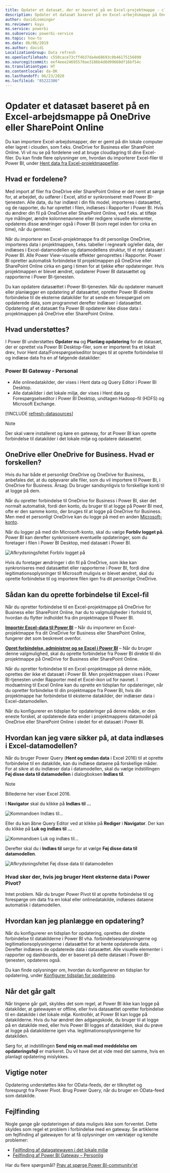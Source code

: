 ```yaml
---
title: Opdater et datasæt, der er baseret på en Excel-projektmappe - cloud
description: Opdater et datasæt baseret på en Excel-arbejdsmappe på OneDrive eller SharePoint Online
author: davidiseminger
ms.reviewer: kayu
ms.service: powerbi
ms.subservice: powerbi-service
ms.topic: how-to
ms.date: 06/06/2019
ms.author: davidi
LocalizationGroup: Data refresh
ms.openlocfilehash: c550cace73cff4b37da4e68693c0b46175156890
ms.sourcegitcommit: eef4eee24695570ae3186b4d8d99660df16bf54c
ms.translationtype: HT
ms.contentlocale: da-DK
ms.lasthandoff: 06/23/2020
ms.locfileid: "85222386"
---
```

# <a name="refresh-a-dataset-created-from-an-excel-workbook-on-onedrive-or-sharepoint-online"></a>Opdater et datasæt baseret på en Excel-arbejdsmappe på OneDrive eller SharePoint Online

Du kan importere Excel-arbejdsmapper, der er gemt på din lokale computer eller lagret i clouden, som f.eks. OneDrive for Business eller SharePoint Online. Vi vil nu se på fordelene ved at bruge cloudlagring til dine Excel-filer. Du kan finde flere oplysninger om, hvordan du importerer Excel-filer til Power BI, under [Hent data fra Excel-projektmappefiler](service-excel-workbook-files.md).

## <a name="what-are-the-advantages"></a>Hvad er fordelene?

Med import af filer fra OneDrive eller SharePoint Online er det nemt at sørge for, at arbejdet, du udfører i Excel, altid er synkroniseret med Power BI-tjenesten. Alle data, du har indlæst i din fils model, importeres i datasættet, og de rapporter, du har oprettet i filen, indlæses i Rapporter i Power BI. Hvis du ændrer din fil på OneDrive eller SharePoint Online, ved f.eks. at tilføje nye målinger, ændre kolonnenavnene eller redigere visuelle elementer, opdateres disse ændringer også i Power BI (som regel inden for cirka en time), når du gemmer.

Når du importerer en Excel-projektmappe fra dit personlige OneDrive, importeres data i projektmappen, f.eks. tabeller i regneark og/eller data, der indlæses i Excel-datamodellen og datamodellens struktur, til et nyt datasæt i Power BI. Alle Power View-visuelle effekter genoprettes i Rapporter. Power BI opretter automatisk forbindelse til projektmappen på OneDrive eller SharePoint Online cirka en gang i timen for at tjekke efter opdateringer. Hvis projektmappen er blevet ændret, opdaterer Power BI datasættet og rapporterne i Power BI-tjenesten.

Du kan opdatere datasættet i Power BI-tjenesten. Når du opdaterer manuelt eller planlægger en opdatering af datasættet, opretter Power BI direkte forbindelse til de eksterne datakilder for at sende en forespørgsel om opdaterede data, som programmet derefter indlæser i datasættet. Opdatering af et datasæt fra Power BI opdaterer ikke disse data i projektmappen på OneDrive eller SharePoint Online. 

## <a name="whats-supported"></a>Hvad understøttes?

I Power BI understøttes **Opdater nu** og **Planlæg opdatering** for de datasæt, der er oprettet via Power BI Desktop-filer, som er importeret fra et lokalt drev, hvor Hent data/Forespørgselseditor bruges til at oprette forbindelse til og indlæse data fra en af følgende datakilder:  

### <a name="power-bi-gateway---personal"></a>Power BI Gateway - Personal

* Alle onlinedatakilder, der vises i Hent data og Query Editor i Power BI Desktop.
* Alle datakilder i det lokale miljø, der vises i Hent data og Forespørgselseditor i Power BI Desktop, undtagen Hadoop-fil (HDFS) og Microsoft Exchange.

<!-- Refresh Data sources-->
[!INCLUDE [refresh-datasources](../includes/refresh-datasources.md)]

> [!NOTE]
> Der skal være installeret og køre en gateway, for at Power BI kan oprette forbindelse til datakilder i det lokale miljø og opdatere datasættet.
>
>

## <a name="onedrive-or-onedrive-for-business-whats-the-difference"></a>OneDrive eller OneDrive for Business. Hvad er forskellen?

Hvis du har både et personligt OneDrive og OneDrive for Business, anbefales det, at du opbevarer alle filer, som du vil importere til Power BI, i OneDrive for Business. Årsag: Du bruger sandsynligvis to forskellige konti til at logge på dem.

Når du opretter forbindelse til OneDrive for Business i Power BI, sker det normalt automatisk, fordi den konto, du bruger til at logge på Power BI med, ofte er den samme konto, der bruges til at logge på OneDrive for Business. Men med et personligt OneDrive kan du logge på med en anden [Microsoft-konto](https://account.microsoft.com).

Når du logger på med din Microsoft-konto, skal du vælge **Forbliv logget på**. Power BI kan derefter synkronisere eventuelle opdateringer, som du foretager i filen i Power BI Desktop, med datasæt i Power BI.  

![Afkrydsningsfeltet Forbliv logget på](media/refresh-excel-file-onedrive/refresh_signin_keepmesignedin.png)

Hvis du foretager ændringer i din fil på OneDrive, som ikke kan synkroniseres med datasættet eller rapporterne i Power BI, fordi dine legitimationsoplysninger til Microsoft muligvis er blevet ændret, skal du oprette forbindelse til og importere filen igen fra dit personlige OneDrive.

## <a name="options-for-connecting-to-excel-file"></a>Sådan kan du oprette forbindelse til Excel-fil

Når du opretter forbindelse til en Excel-projektmappe på OneDrive for Business eller SharePoint Online, har du to valgmuligheder i forhold til, hvordan du flytter indholdet fra din projektmappe til Power BI.

[**Importér Excel-data til Power BI**](service-excel-workbook-files.md#import-or-connect-to-an-excel-workbook-from-power-bi) – Når du importerer en Excel-projektmappe fra dit OneDrive for Business eller SharePoint Online, fungerer det som beskrevet ovenfor.

[**Opret forbindelse, administrer og se Excel i Power BI**](service-excel-workbook-files.md#one-excel-workbook--two-ways-to-use-it) – Når du bruger denne valgmulighed, skal du oprette forbindelse fra Power BI direkte til din projektmappe på OneDrive for Business eller SharePoint Online.

Når du opretter forbindelse til en Excel-projektmappe på denne måde, oprettes der ikke et datasæt i Power BI. Men projektmappen vises i Power BI-tjenesten under Rapporter med et Excel-ikon ud for navnet. I modsætning til Excel Online kan du oprette en tidsplan for opdateringer, når du opretter forbindelse til din projektmappe fra Power BI, hvis din projektmappe har forbindelse til eksterne datakilder, der indlæser data i Excel-datamodellen.

Når du konfigurerer en tidsplan for opdateringer på denne måde, er den eneste forskel, at opdaterede data ender i projektmappens datamodel på OneDrive eller SharePoint Online i stedet for et datasæt i Power BI.

## <a name="how-do-i-make-sure-data-is-loaded-to-the-excel-data-model"></a>Hvordan kan jeg være sikker på, at data indlæses i Excel-datamodellen?

Når du bruger Power Query (**Hent og omdan data** i Excel 2016) til at oprette forbindelse til en datakilde, kan du indlæse dataene på forskellige måder. For at sikre at du indlæser data i datamodellen, skal du vælge indstillingen **Føj disse data til datamodellen** i dialogboksen **Indlæs til**.

> [!NOTE]
> Billederne her viser Excel 2016.
>
>

I **Navigator** skal du klikke på **Indlæs til ...**  

![Kommandoen Indlæs til...](media/refresh-excel-file-onedrive/refresh_loadtodm_1.png)

Eller du kan åbne Query Editor ved at klikke på **Rediger** i **Navigator**. Der kan du klikke på **Luk og indlæs til ...**  

![Kommandoen Luk og indlæs til...](media/refresh-excel-file-onedrive/refresh_loadtodm_2.png)

Derefter skal du i **Indlæs til** sørge for at vælge **Føj disse data til datamodellen**.  

![Afkrydsningsfeltet Føj disse data til datamodellen](media/refresh-excel-file-onedrive/refresh_loadtodm_3.png)

### <a name="what-if-i-use-get-external-data-in-power-pivot"></a>Hvad sker der, hvis jeg bruger Hent eksterne data i Power Pivot?

Intet problem. Når du bruger Power Pivot til at oprette forbindelse til og forespørge om data fra en lokal eller onlinedatakilde, indlæses dataene automatisk i datamodellen.

## <a name="how-do-i-schedule-refresh"></a>Hvordan kan jeg planlægge en opdatering?

Når du konfigurerer en tidsplan for opdatering, oprettes der direkte forbindelse til datakilderne i Power BI vha. forbindelsesoplysningerne og legitimationsoplysningerne i datasættet for at hente opdaterede data. Derefter indlæses de opdaterede data i datasættet. Alle visuelle elementer i rapporter og dashboards, der er baseret på dette datasæt i Power BI-tjenesten, opdateres også.

Du kan finde oplysninger om, hvordan du konfigurerer en tidsplan for opdatering, under [Konfigurer tidsplan for opdatering](refresh-scheduled-refresh.md).

## <a name="when-things-go-wrong"></a>Når det går galt

Når tingene går galt, skyldes det som regel, at Power BI ikke kan logge på datakilder, at gatewayen er offline, eller hvis datasættet opretter forbindelse til en datakilde i det lokale miljø. Kontrollér, at Power BI kan logge på datakilderne. Hvis du har ændret den adgangskode, du bruger til at logge på en datakilde med, eller hvis Power BI logges af datakilden, skal du prøve at logge på datakilderne igen vha. legitimationsoplysningerne for datakilden.

Sørg for, at indstillingen **Send mig en mail med meddelelse om opdateringsfejl** er markeret. Du vil have det at vide med det samme, hvis en planlagt opdatering mislykkes.

## <a name="important-notes"></a>Vigtige noter

Opdatering understøttes ikke for OData-feeds, der er tilknyttet og forespurgt fra Power Pivot. Brug Power Query, når du bruger en OData-feed som datakilde.

## <a name="troubleshooting"></a>Fejlfinding

Nogle gange går opdateringen af data muligvis ikke som forventet. Dette skyldes som regel et problem i forbindelse med en gateway. Se artiklerne om fejlfinding af gatewayen for at få oplysninger om værktøjer og kendte problemer:

- [Fejlfinding af datagatewayen i det lokale miljø](service-gateway-onprem-tshoot.md)
- [Fejlfinding af Power BI Gateway – Personlig](service-admin-troubleshooting-power-bi-personal-gateway.md)

Har du flere spørgsmål? [Prøv at spørge Power BI-community'et](https://community.powerbi.com/)
